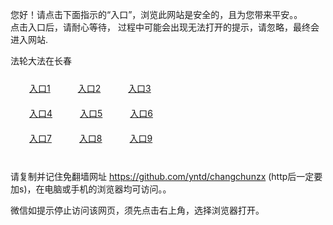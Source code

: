 您好！请点击下面指示的“入口”，浏览此网站是安全的，且为您带来平安。。 <br/>
点击入口后，请耐心等待， 过程中可能会出现无法打开的提示，请忽略，最终会进入网站. </br>

法轮大法在长春<br/>
<div style="padding:10px"><a style="margin:20px" target="_blank" href="https://dwxu52ccw2i7u.cloudfront.net/2Qpsp?vunkjzr" id="ccLink1" rel="nofollow">入口1</a> <a target="_blank" style="margin:20px" href="https://d2mv33h8ygnpdc.cloudfront.net/2Qpsp?ubdwskw" id="ccLink2" rel="nofollow">入口2</a> <a style="margin:20px" target="_blank" href="https://d3amh1rbfmm339.cloudfront.net/2Qpsp?gltbu" id="ccLink3" rel="nofollow">入口3</a></div>

<div style="padding:10px" ><a style="margin:20px" target="_blank" href="https://dwxu52ccw2i7u.cloudfront.net/2Qpsp?vunkjzr" id="ccLink4" rel="nofollow">入口4</a> <a style="margin:20px" href="https://d2mv33h8ygnpdc.cloudfront.net/2Qpsp?ubdwskw" target="_blank" id="ccLink5" rel="nofollow">入口5</a> <a style="margin:20px" href="https://d3amh1rbfmm339.cloudfront.net/2Qpsp?gltbu" target="_blank" id="ccLink6" rel="nofollow">入口6</a></div>

<div style="padding:10px"><a style="margin:20px" target="_blank" href="https://dwxu52ccw2i7u.cloudfront.net/2Qpsp?vunkjzr" id="ccLink7" rel="nofollow">入口7</a> <a style="margin:20px" href="https://d2mv33h8ygnpdc.cloudfront.net/2Qpsp?ubdwskw" target="_blank" id="ccLink8" rel="nofollow">入口8</a> <a style="margin:20px" target="_blank" href="https://d3amh1rbfmm339.cloudfront.net/2Qpsp?gltbu" id="ccLink9" rel="nofollow">入口9</a></div>

<br/>



请复制并记住免翻墙网址 https://github.com/yntd/changchunzx (http后一定要加s)，在电脑或手机的浏览器均可访问。。<br/>

微信如提示停止访问该网页，须先点击右上角，选择浏览器打开。
